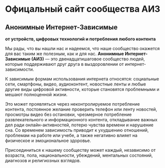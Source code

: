 # Офицальный сайт сообщества АИЗ

## Анонимные Интернет-Зависимые
**от устройств, цифровых технологий и потребления любого контента**

Мы рады, что вы нашли нас и надеемся, что наше сообщество окажется для вас таким же полезным, как и для нас. **Анонимные Интернет-Зависимые (АИЗ)** — это двенадцатишаговое сообщество людей, которые поддерживают друг друга в выздоровлении от интернет-зависимости.

К зависимым формам использования интернета относятся: социальные сети, смартфоны, видео, аудиоконтент, новостные ленты и любые другие виды цифровой активности, которые становятся проблемными и мешают полноценной жизни.

Это может проявляться через неконтролируемое потребление контента, постоянное желание проверить телефон или ленту новостей, просмотры видео без остановки, чрезмерное потребление развлекательного и информационного контента, откладывание важных дел ради онлайн-активностей, потерю чувства времени и нарушение сна. Со временем зависимость приводит к ухудшению отношений, проблемам на работе или учебе, а также негативно влияет на физическое и эмоциональное здоровье.

Присоединиться к нашему сообществу может каждый, независимо от возраста, пола, национальности, убеждений, ментальных состояний, диагнозов и религиозных взглядов.